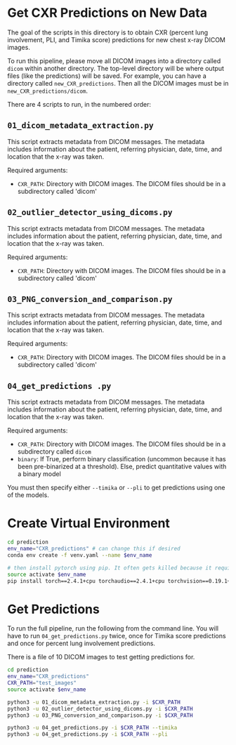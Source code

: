 # Get CXR Predictions on New Data

The goal of the scripts in this directory is to obtain CXR (percent lung involvement, PLI, and Timika score) predictions for new chest x-ray DICOM images.

To run this pipeline, please move all DICOM images into a directory called `dicom` within another directory. The top-level directory will be where output files (like the predictions) will be saved. For example, you can have a directory called `new_CXR_predictions`. Then all the DICOM images must be in `new_CXR_predictions/dicom`.

There are 4 scripts to run, in the numbered order:

## `01_dicom_metadata_extraction.py`

This script extracts metadata from DICOM messages. The metadata includes information about the patient, referring physician, date, time, and location that the x-ray was taken.

Required arguments:

<ul>
    <li><code>CXR_PATH</code>: Directory with DICOM images. The DICOM files should be in a subdirectory called 'dicom'</li>
</ul>

## `02_outlier_detector_using_dicoms.py`

This script extracts metadata from DICOM messages. The metadata includes information about the patient, referring physician, date, time, and location that the x-ray was taken.

Required arguments:

<ul>
    <li><code>CXR_PATH</code>: Directory with DICOM images. The DICOM files should be in a subdirectory called 'dicom'</li>
</ul>

## `03_PNG_conversion_and_comparison.py`

This script extracts metadata from DICOM messages. The metadata includes information about the patient, referring physician, date, time, and location that the x-ray was taken.

Required arguments:

<ul>
    <li><code>CXR_PATH</code>: Directory with DICOM images. The DICOM files should be in a subdirectory called 'dicom'</li>
</ul>

## `04_get_predictions .py`

This script extracts metadata from DICOM messages. The metadata includes information about the patient, referring physician, date, time, and location that the x-ray was taken.

Required arguments:

<ul>
    <li><code>CXR_PATH</code>: Directory with DICOM images. The DICOM files should be in a subdirectory called <code>dicom</code></li>
    <li><code>binary</code>: If True, perform binary classification (uncommon because it has been pre-binarized at a threshold). Else, predict quantitative values with a binary model </li>
</ul>

You must then specify either `--timika` or `--pli` to get predictions using one of the models.

# Create Virtual Environment

```bash
cd prediction
env_name="CXR_predictions" # can change this if desired
conda env create -f venv.yaml --name $env_name

# then install pytorch using pip. It often gets killed because it requires too much RAM if you include these pip packages in the YAML file above.
source activate $env_name
pip install torch==2.4.1+cpu torchaudio==2.4.1+cpu torchvision==0.19.1+cpu torchxrayvision==1.3.3 --extra-index-url https://download.pytorch.org/whl/cpu
```

# Get Predictions

To run the full pipeline, run the following from the command line. You will have to run `04_get_predictions.py` twice, once for Timika score predictions and once for percent lung involvement predictions.

There is a file of 10 DICOM images to test getting predictions for.

```bash
cd prediction
env_name="CXR_predictions"
CXR_PATH="test_images"
source activate $env_name

python3 -u 01_dicom_metadata_extraction.py -i $CXR_PATH
python3 -u 02_outlier_detector_using_dicoms.py -i $CXR_PATH
python3 -u 03_PNG_conversion_and_comparison.py -i $CXR_PATH

python3 -u 04_get_predictions.py -i $CXR_PATH --timika
python3 -u 04_get_predictions.py -i $CXR_PATH --pli
```